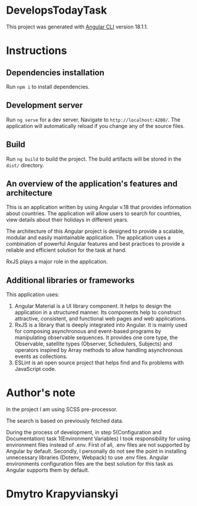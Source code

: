 # DevelopsTodayTask

This project was generated with [Angular CLI](https://github.com/angular/angular-cli) version 18.1.1.

# Instructions

## Dependencies installation

Run `npm i` to install dependencies.

## Development server

Run `ng serve` for a dev server. Navigate to `http://localhost:4200/`. The application will automatically reload if you change any of the source files.

## Build

Run `ng build` to build the project. The build artifacts will be stored in the `dist/` directory.

## An overview of the application's features and architecture

This is an application written by using Angular v.18 that provides information about countries. The application will allow users to search for countries, view details about their holidays in different years.

The architecture of this Angular project is designed to provide a scalable, modular and easily maintainable application. The application uses a combination of powerful Angular features and best practices to provide a reliable and efficient solution for the task at hand.

RxJS plays a major role in the application.

## Additional libraries or frameworks

This application uses:

1. Angular Material is a UI library component. It helps to design the application in a structured manner. Its components help to construct attractive, consistent, and functional web pages and web applications.
2. RxJS is a library that is deeply integrated into Angular. It is mainly used for composing asynchronous and event-based programs by manipulating observable sequences. It provides one core type, the Observable, satellite types (Observer, Schedulers, Subjects) and operators inspired by Array methods to allow handling asynchronous events as collections.
3. ESLint is an open source project that helps find and fix problems with JavaScript code.

# Author's note

In the project I am using SCSS pre-processor.

The search is based on previously fetched data.

During the process of development, in step 5(Configuration and Documentation) task 1(Environment Variables) I took responsibility for using environment files instead of .env. First of all, .env files are not supported by Angular by default. Secondly, I personally do not see the point in installing unnecessary libraries (Dotenv, Webpack) to use .env files. Angular environments configuration files are the best solution for this task as Angular supports them by default.

# Dmytro Krapyvianskyi
